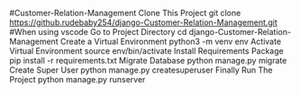  #Customer-Relation-Management
 Clone This Project git clone https://github.rudebaby254/django-Customer-Relation-Management.git
 #When using vscode
 Go to Project Directory cd django-Customer-Relation-Management
 Create a Virtual Environment python3 -m venv env
 Activate Virtual Environment source env/bin/activate
 Install Requirements Package pip install -r requirements.txt
 Migrate Database python manage.py migrate
 Create Super User python manage.py createsuperuser
 Finally Run The Project python manage.py runserver
